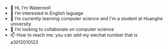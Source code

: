 - 👋 Hi, I’m Watermoll
- 👀 I’m interested in English laguage
- 🌱 I’m currently learning  computer science and I'm a student at Huanghe university
- 💞️ I’m looking to collaborate on computer science
- 📫 How to reach me: you can add my wechat number that is a3012010123

<!---
watermoll/watermoll is a ✨ special ✨ repository because its `README.md` (this file) appears on your GitHub profile.
You can click the Preview link to take a look at your changes.
--->
